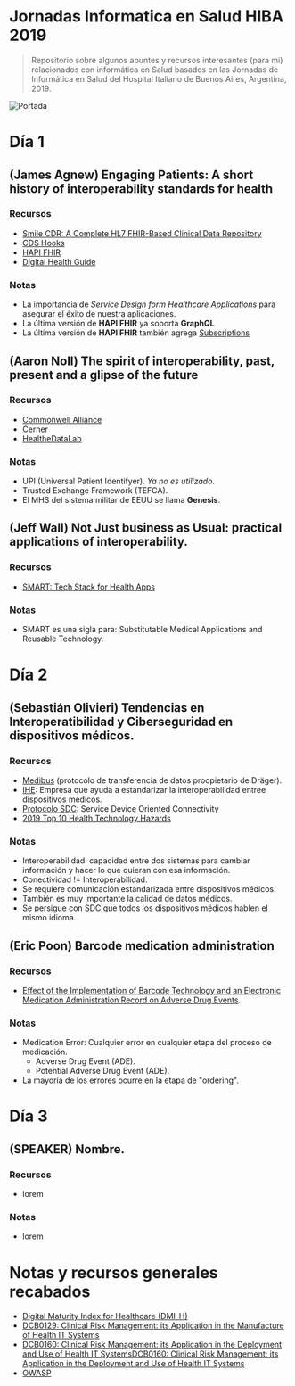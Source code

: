 # Jornadas Informatica en Salud HIBA 2019
> Repositorio sobre algunos apuntes y recursos interesantes (para mi) relacionados con informática en Salud basados en las Jornadas de Informática en Salud del Hospital Italiano de Buenos Aires, Argentina, 2019.

![Portada](https://www.hospitalitaliano.org.ar/multimedia/archivos/noticias_archivos/149/banners/149_bannerjornadas2019.png)

# Día 1

## (James Agnew) Engaging Patients: A short history of interoperability standards for health

### Recursos
* [Smile CDR: A Complete HL7 FHIR-Based Clinical Data Repository](https://smilecdr.com/)
* [CDS Hooks](https://cds-hooks.org/)
* [HAPI FHIR](https://hapifhir.io/)
* [Digital Health Guide](https://digitalhealthguide.com.au/DHG/Welcome/)

### Notas   
* La importancia de _Service Design form Healthcare Applications_ para asegurar el éxito de nuestra aplicaciones.
* La última versión de **HAPI FHIR** ya soporta **GraphQL**
* La última versión de **HAPI FHIR** también agrega [Subscriptions](https://www.hl7.org/fhir/subscription.html)

## (Aaron Noll) The spirit of interoperability, past, present and a glipse of the future

### Recursos
* [Commonwell Alliance](https://www.commonwellalliance.org/)
* [Cerner](https://www.cerner.com/)
* [HealtheDataLab](https://www.cerner.com/gb/en/pages/healthedatalab-improving-population-health-with-a-secure-next-generation-research-tool)

### Notas
* UPI (Universal Patient Identifyer). _Ya no es utilizado_.
* Trusted Exchange Framework (TEFCA).
* El MHS del sistema militar de EEUU se llama **Genesis**.

## (Jeff Wall) Not Just business as Usual: practical applications of interoperability.

### Recursos
* [SMART: Tech Stack for Health Apps](https://docs.smarthealthit.org/)

### Notas
* SMART es una sigla para: Substitutable Medical Applications and Reusable Technology.

# Día 2

## (Sebastián Olivieri) Tendencias en Interoperatibilidad y Ciberseguridad en dispositivos médicos.

### Recursos
* [Medibus](https://www.draeger.com/en_aunz/Hospital/Online-Services/Data-Communication-Protocols) (protocolo de transferencia de datos proopietario de Dräger).
* [IHE](https://www.ihe.net/): Empresa que ayuda a estandarizar la interoperabilidad entree dispositivos médicos.
* [Protocolo SDC](https://en.wikipedia.org/wiki/IEEE_11073_service-oriented_device_connectivity): Service Device Oriented Connectivity
* [2019 Top 10 Health Technology Hazards](https://www.ecri.org/Resources/Whitepapers_and_reports/Haz_19.pdf)

### Notas
* Interoperabilidad: capacidad entre dos sistemas para cambiar información y hacer lo que quieran con esa información.
* Conectividad != Interoperabilidad.
* Se requiere comunicación estandarizada entre dispositivos médicos.
* También es muy importante la calidad de datos médicos.
* Se persigue con SDC que todos los dispositivos médicos hablen el mismo idioma.

## (Eric Poon) Barcode medication administration

### Recursos
* [Effect of the Implementation of Barcode Technology and an Electronic Medication Administration Record on Adverse Drug Events](https://www.ncbi.nlm.nih.gov/pmc/articles/PMC4911988/).

### Notas
* Medication Error: Cualquier error en cualquier etapa del proceso de medicación.
    * Adverse Drug Event (ADE).
    * Potential Adverse Drug Event (ADE).
* La mayoría de los errores ocurre en la etapa de "ordering".

# Día 3

## (SPEAKER) Nombre.

### Recursos
* lorem

### Notas
* lorem

# Notas y recursos generales recabados
* [Digital Maturity Index for Healthcare (DMI-H)](https://www.folks.la/dmi-h?lang=es)
* [DCB0129: Clinical Risk Management: its Application in the Manufacture of Health IT Systems](https://digital.nhs.uk/data-and-information/information-standards/information-standards-and-data-collections-including-extractions/publications-and-notifications/standards-and-collections/dcb0129-clinical-risk-management-its-application-in-the-manufacture-of-health-it-systems)
* [DCB0160: Clinical Risk Management: its Application in the Deployment and Use of Health IT SystemsDCB0160: Clinical Risk Management: its Application in the Deployment and Use of Health IT Systems](https://digital.nhs.uk/data-and-information/information-standards/information-standards-and-data-collections-including-extractions/publications-and-notifications/standards-and-collections/dcb0160-clinical-risk-management-its-application-in-the-deployment-and-use-of-health-it-systems)
* [OWASP](https://www.owasp.org/index.php/Main_Page)